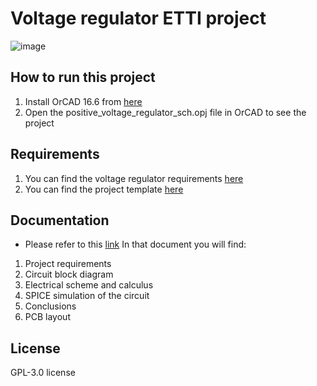 # Voltage regulator ETTI project
![image](https://etti.upb.ro/wp-content/uploads/2023/09/ETTI-LOGO-A-1.webp)

## How to run this project
1. Install OrCAD 16.6 from [here](prerequisites/16.6_2015_OrCAD_Lite_All_Products.zip)
2. Open the positive_voltage_regulator_sch.opj file in OrCAD to see the project

## Requirements
1. You can find the voltage regulator requirements [here](docs/Project_1_431F_vreg_2022.pdf)
2. You can find the project template [here](docs/Project_1_Template.pdf)

## Documentation
- Please refer to this [link](Voltage_regulator_documentation.pdf)
In that document you will find:
1. Project requirements
2. Circuit block diagram
3. Electrical scheme and calculus
4. SPICE simulation of the circuit
5. Conclusions
6. PCB layout

## License
GPL-3.0 license


